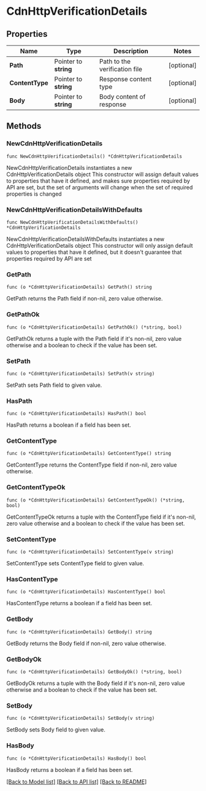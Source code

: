 # CdnHttpVerificationDetails

## Properties

Name | Type | Description | Notes
------------ | ------------- | ------------- | -------------
**Path** | Pointer to **string** | Path to the verification file | [optional] 
**ContentType** | Pointer to **string** | Response content type | [optional] 
**Body** | Pointer to **string** | Body content of response | [optional] 

## Methods

### NewCdnHttpVerificationDetails

`func NewCdnHttpVerificationDetails() *CdnHttpVerificationDetails`

NewCdnHttpVerificationDetails instantiates a new CdnHttpVerificationDetails object
This constructor will assign default values to properties that have it defined,
and makes sure properties required by API are set, but the set of arguments
will change when the set of required properties is changed

### NewCdnHttpVerificationDetailsWithDefaults

`func NewCdnHttpVerificationDetailsWithDefaults() *CdnHttpVerificationDetails`

NewCdnHttpVerificationDetailsWithDefaults instantiates a new CdnHttpVerificationDetails object
This constructor will only assign default values to properties that have it defined,
but it doesn't guarantee that properties required by API are set

### GetPath

`func (o *CdnHttpVerificationDetails) GetPath() string`

GetPath returns the Path field if non-nil, zero value otherwise.

### GetPathOk

`func (o *CdnHttpVerificationDetails) GetPathOk() (*string, bool)`

GetPathOk returns a tuple with the Path field if it's non-nil, zero value otherwise
and a boolean to check if the value has been set.

### SetPath

`func (o *CdnHttpVerificationDetails) SetPath(v string)`

SetPath sets Path field to given value.

### HasPath

`func (o *CdnHttpVerificationDetails) HasPath() bool`

HasPath returns a boolean if a field has been set.

### GetContentType

`func (o *CdnHttpVerificationDetails) GetContentType() string`

GetContentType returns the ContentType field if non-nil, zero value otherwise.

### GetContentTypeOk

`func (o *CdnHttpVerificationDetails) GetContentTypeOk() (*string, bool)`

GetContentTypeOk returns a tuple with the ContentType field if it's non-nil, zero value otherwise
and a boolean to check if the value has been set.

### SetContentType

`func (o *CdnHttpVerificationDetails) SetContentType(v string)`

SetContentType sets ContentType field to given value.

### HasContentType

`func (o *CdnHttpVerificationDetails) HasContentType() bool`

HasContentType returns a boolean if a field has been set.

### GetBody

`func (o *CdnHttpVerificationDetails) GetBody() string`

GetBody returns the Body field if non-nil, zero value otherwise.

### GetBodyOk

`func (o *CdnHttpVerificationDetails) GetBodyOk() (*string, bool)`

GetBodyOk returns a tuple with the Body field if it's non-nil, zero value otherwise
and a boolean to check if the value has been set.

### SetBody

`func (o *CdnHttpVerificationDetails) SetBody(v string)`

SetBody sets Body field to given value.

### HasBody

`func (o *CdnHttpVerificationDetails) HasBody() bool`

HasBody returns a boolean if a field has been set.


[[Back to Model list]](../README.md#documentation-for-models) [[Back to API list]](../README.md#documentation-for-api-endpoints) [[Back to README]](../README.md)


